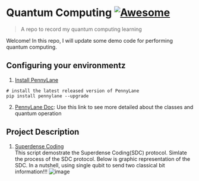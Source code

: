 # Quantum Computing [![Awesome](https://cdn.rawgit.com/sindresorhus/awesome/d7305f38d29fed78fa85652e3a63e154dd8e8829/media/badge.svg)](https://github.com/sindresorhus/awesome#readme)
> A repo to record my quantum computing learning

Welcome! In this repo, I will update some demo code for performing quantum computing.

## Configuring your environmentz

1. [Install PennyLane](https://pennylane.ai/qml/)

```shell
# install the latest released version of PennyLane
pip install pennylane --upgrade
```

2. [PennyLane Doc](https://pennylane.readthedocs.io/en/stable/code/qml.html): Use this link to see more detailed about the classes and quantum operation


## Project Description
1. [Superdense Coding](superdense_coding/main.py) </br>
This script demostrate the Superdense Coding(SDC) protocol. Simlate the process of the SDC protocol.
Below is graphic representation of the SDC. In a nutshell, using single qubit to send two classical bit information!!!
![image](https://user-images.githubusercontent.com/26049843/96356205-1ea6ed00-10a0-11eb-8136-98f572050211.png)

